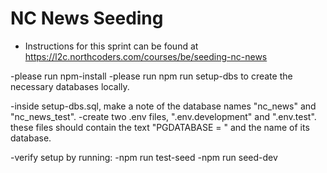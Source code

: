 # NC News Seeding

- Instructions for this sprint can be found at https://l2c.northcoders.com/courses/be/seeding-nc-news


-please run npm-install
-please run npm run setup-dbs to create the necessary databases locally. 

-inside setup-dbs.sql, make a note of the database names "nc_news" and "nc_news_test".
-create two .env files, ".env.development" and ".env.test".
these files should contain the text "PGDATABASE = " and the name of its database.

-verify setup by running:
-npm run test-seed
-npm run seed-dev

